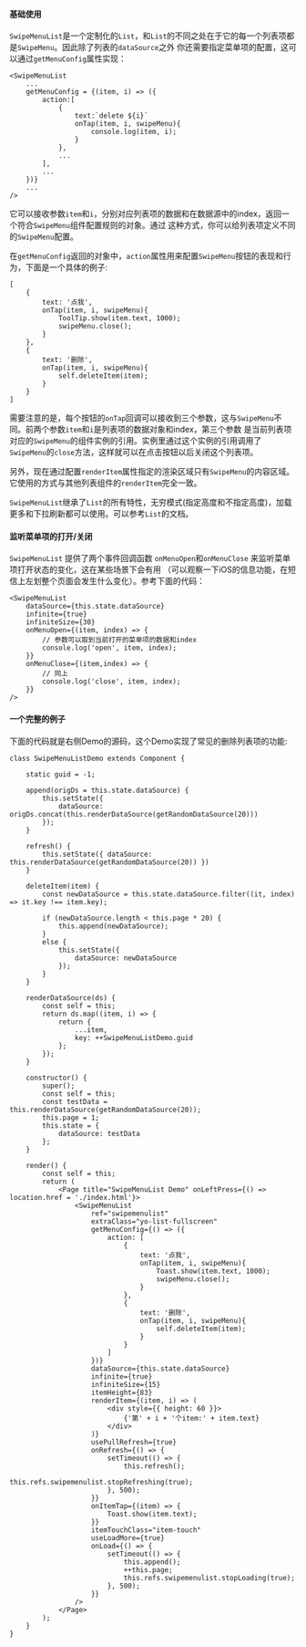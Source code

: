 #### 基础使用

`SwipeMenuList`是一个定制化的`List`，和`List`的不同之处在于它的每一个列表项都是`SwipeMenu`。因此除了列表的`dataSource`之外
你还需要指定菜单项的配置，这可以通过`getMenuConfig`属性实现：
```
<SwipeMenuList
    ...
    getMenuConfig = {(item, i) => ({
        action:[
            {
                text:`delete ${i}`
                onTap(item, i, swipeMenu){
                    console.log(item, i);
                }
            },
            ...
        ],
        ...
    })}
    ...
/>
```
它可以接收参数`item`和`i`，分别对应列表项的数据和在数据源中的index，返回一个符合`SwipeMenu`组件配置规则的对象。通过
这种方式，你可以给列表项定义不同的`SwipeMenu`配置。

在`getMenuConfig`返回的对象中，`action`属性用来配置`SwipeMenu`按钮的表现和行为，下面是一个具体的例子:

```
[
    {
        text: '点我',
        onTap(item, i, swipeMenu){
            ToolTip.show(item.text, 1000);
            swipeMenu.close();
        }
    },
    {
        text: '删除',
        onTap(item, i, swipeMenu){
            self.deleteItem(item);
        }
    }
]
```

需要注意的是，每个按钮的`onTap`回调可以接收到三个参数，这与`SwipeMenu`不同。前两个参数`item`和`i`是列表项的数据对象和index，第三个参数
是当前列表项对应的`SwipeMenu`的组件实例的引用。实例里通过这个实例的引用调用了`SwipeMenu`的`close`方法，这样就可以在点击按钮以后关闭这个列表项。

另外，现在通过配置`renderItem`属性指定的渲染区域只有`SwipeMenu`的内容区域。它使用的方式与其他列表组件的`renderItem`完全一致。

`SwipeMenuList`继承了`List`的所有特性，无穷模式(指定高度和不指定高度)，加载更多和下拉刷新都可以使用。可以参考`List`的文档。

#### 监听菜单项的打开/关闭

`SwipeMenuList` 提供了两个事件回调函数 `onMenuOpen`和`onMenuClose` 来监听菜单项打开状态的变化，这在某些场景下会有用
（可以观察一下iOS的信息功能，在短信上左划整个页面会发生什么变化）。参考下面的代码：

```
<SwipeMenuList
    dataSource={this.state.dataSource}
    infinite={true}
    infiniteSize={30}
    onMenuOpen={(item, index) => {
        // 参数可以取到当前打开的菜单项的数据和index
        console.log('open', item, index);
    }}
    onMenuClose={(item,index) => {
        // 同上
        console.log('close', item, index);
    }}
/>
```

#### 一个完整的例子

下面的代码就是右侧Demo的源码，这个Demo实现了常见的删除列表项的功能:

```
class SwipeMenuListDemo extends Component {

    static guid = -1;

    append(origDs = this.state.dataSource) {
        this.setState({
            dataSource: origDs.concat(this.renderDataSource(getRandomDataSource(20)))
        });
    }

    refresh() {
        this.setState({ dataSource: this.renderDataSource(getRandomDataSource(20)) })
    }

    deleteItem(item) {
        const newDataSource = this.state.dataSource.filter((it, index) => it.key !== item.key);

        if (newDataSource.length < this.page * 20) {
            this.append(newDataSource);
        }
        else {
            this.setState({
                dataSource: newDataSource
            });
        }
    }

    renderDataSource(ds) {
        const self = this;
        return ds.map((item, i) => {
            return {
                ...item,
                key: ++SwipeMenuListDemo.guid
            };
        });
    }

    constructor() {
        super();
        const self = this;
        const testData = this.renderDataSource(getRandomDataSource(20));
        this.page = 1;
        this.state = {
            dataSource: testData
        };
    }

    render() {
        const self = this;
        return (
            <Page title="SwipeMenuList Demo" onLeftPress={() => location.href = './index.html'}>
                <SwipeMenuList
                    ref="swipemenulist"
                    extraClass="yo-list-fullscreen"
                    getMenuConfig={() => ({
                        action: [
                            {
                                text: '点我',
                                onTap(item, i, swipeMenu){
                                    Toast.show(item.text, 1000);
                                    swipeMenu.close();
                                }
                            },
                            {
                                text: '删除',
                                onTap(item, i, swipeMenu){
                                    self.deleteItem(item);
                                }
                            }
                        ]
                    })}
                    dataSource={this.state.dataSource}
                    infinite={true}
                    infiniteSize={15}
                    itemHeight={83}
                    renderItem={(item, i) => (
                        <div style={{ height: 60 }}>
                            {'第' + i + '个item:' + item.text}
                        </div>
                    )}
                    usePullRefresh={true}
                    onRefresh={() => {
                        setTimeout(() => {
                            this.refresh();
                            this.refs.swipemenulist.stopRefreshing(true);
                        }, 500);
                    }}
                    onItemTap={(item) => {
                        Toast.show(item.text);
                    }}
                    itemTouchClass="item-touch"
                    useLoadMore={true}
                    onLoad={() => {
                        setTimeout(() => {
                            this.append();
                            ++this.page;
                            this.refs.swipemenulist.stopLoading(true);
                        }, 500);
                    }}
                />
            </Page>
        );
    }
}
```

